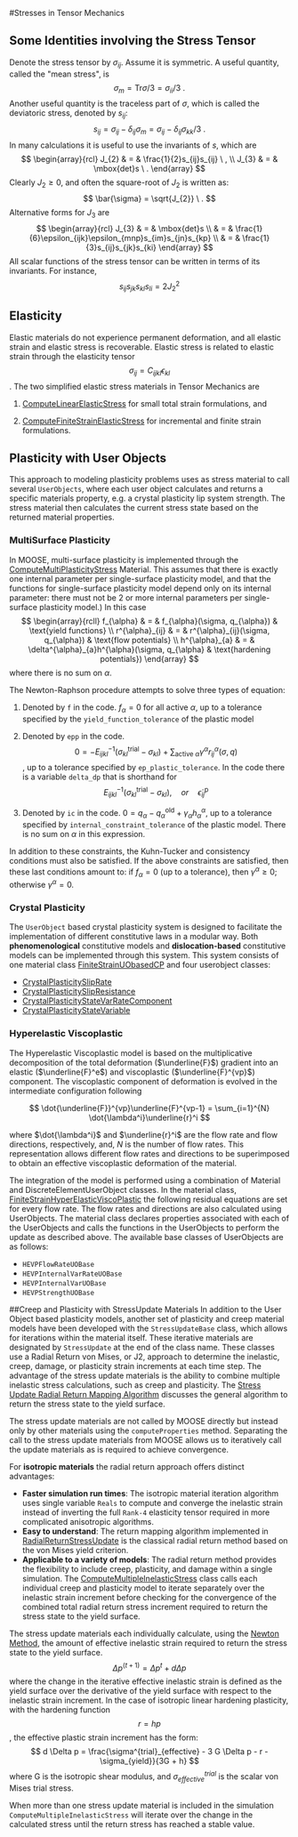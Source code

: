 #Stresses in Tensor Mechanics

## Some Identities involving the Stress Tensor
Denote the stress tensor by $\sigma_{ij}$.  Assume it is symmetric.  A useful quantity, called the "mean stress", is
$$
\sigma_{m} = \mbox{Tr}\sigma/3 = \sigma_{ii}/3 \ .
$$
Another useful quantity is the traceless part of $\sigma$, which is called the deviatoric stress, denoted by $s_{ij}$:
$$
s_{ij} = \sigma_{ij} - \delta_{ij}\sigma_{m} = \sigma_{ij} - \delta_{ij}\sigma_{kk}/3 \ .
$$
In many calculations it is useful to use the invariants of $s$, which are
$$
\begin{array}{rcl}
J_{2} & = & \frac{1}{2}s_{ij}s_{ij} \ , \\
J_{3} & = & \mbox{det}s \ .
\end{array}
$$
Clearly $J_{2} \geq 0$, and
often the square-root of $J_{2}$ is written as:
$$
\bar{\sigma} = \sqrt{J_{2}} \ .
$$
Alternative forms for $J_{3}$ are
$$
\begin{array}{rcl}
J_{3} & = & \mbox{det}s \\
& = & \frac{1}{6}\epsilon_{ijk}\epsilon_{mnp}s_{im}s_{jn}s_{kp} \\
& = & \frac{1}{3}s_{ij}s_{jk}s_{ki}
\end{array}
$$
All scalar functions of the stress tensor can be written in terms of its invariants.  For instance,
$$
s_{ij}s_{jk}s_{kl}s_{li} = 2J_{2}^{2}
$$

## Elasticity
Elastic materials do not experience permanent deformation, and all elastic strain and elastic stress is recoverable.  Elastic stress is related to elastic strain through the elasticity tensor
$$
\sigma_{ij} = C_{ijkl} \epsilon_{kl}
$$.
The two simplified elastic stress materials in Tensor Mechanics are

1. [ComputeLinearElasticStress](/ComputeLinearElasticStress.md) for small total strain formulations, and

2. [ComputeFiniteStrainElasticStress](/ComputeFiniteStrainElasticStress.md) for incremental and finite strain formulations.

## Plasticity with User Objects
This approach to modeling plasticity problems uses as stress material to call several `UserObjects`, where each user object calculates and returns a specific materials property, e.g. a crystal plasticity lip system strength.  The stress material then calculates the current stress state based on the returned material properties.

### MultiSurface Plasticity
In MOOSE, multi-surface plasticity is implemented through the [ComputeMultiPlasticityStress](/ComputeMultiPlasticityStress.md) Material. This assumes that there is exactly one internal parameter per single-surface plasticity model, and that the functions for single-surface plasticity model depend only on its internal parameter: there must not be 2 or more internal parameters per single-surface plasticity model.)  In this case
$$
\begin{array}{rcll}
f_{\alpha} & = & f_{\alpha}(\sigma, q_{\alpha}) & \text{yield functions} \\
r^{\alpha}_{ij} & = & r^{\alpha}_{ij}(\sigma, q_{\alpha}) & \text{flow potentials} \\
h^{\alpha}_{a} & = & \delta^{\alpha}_{a}h^{\alpha}(\sigma, q_{\alpha} & \text{hardening potentials})
\end{array}
$$
where there is no sum on $\alpha$.

The Newton-Raphson procedure attempts to solve three types of equation:

1. Denoted by `f` in the code.  $f_{\alpha} = 0$ for all active $\alpha$, up to a tolerance specified by the `yield_function_tolerance` of the plastic model

2. Denoted by `epp` in the code.  $$0 = -E^{-1}_{ijkl}(\sigma_{kl}^{\mathrm{trial}} - \sigma_{kl}) + \sum_{\mathrm{active}\ \alpha}\gamma^{\alpha}r^{\alpha}_{ij}(\sigma, q)$$, up to a tolerance specified by `ep_plastic_tolerance`.  In the code there is a variable `delta_dp` that is shorthand for  $$E^{-1}_{ijkl}(\sigma_{kl}^{\mathrm{trial}} - \sigma_{kl}), \quad or \quad \dot{\epsilon}^{\mathrm{p}}_{ij}$$

3. Denoted by `ic` in the code.  $0 = q_{\alpha} - q_{\alpha}^{\mathrm{old}} + \gamma_{\alpha}h^{\alpha}_{\alpha}$, up to a tolerance specified by `internal_constraint_tolerance` of the plastic model.  There is no sum on $\alpha$ in this expression.

In addition to these constraints, the Kuhn-Tucker and consistency conditions must also be satisfied.  If the above constraints are satisfied, then these last conditions amount to: if $f_{\alpha}=0$ (up to a tolerance), then $\gamma^{\alpha}\geq 0$; otherwise $\gamma^{\alpha}=0$.

### Crystal Plasticity
The `UserObject` based crystal plasticity system is designed to facilitate the implementation of different constitutive laws in a modular way. Both **phenomenological** constitutive models and **dislocation-based** constitutive models can be implemented through this system. This system consists of one material class [FiniteStrainUObasedCP](/FiniteStrainUObasedCP.md) and four userobject classes:

* [CrystalPlasticitySlipRate](/CrystalPlasticitySlipRateGSS.md)
* [CrystalPlasticitySlipResistance](/CrystalPlasticitySlipResistanceGSS.md)
* [CrystalPlasticityStateVarRateComponent](/CrystalPlasticityStateVarRateComponentGSS.md)
* [CrystalPlasticityStateVariable](/CrystalPlasticityStateVariable.md)

### Hyperelastic Viscoplastic
The Hyperelastic Viscoplastic model is based on the multiplicative decomposition of the total deformation ($\underline{F}$) gradient into an elastic ($\underline{F}^e$) and viscoplastic ($\underline{F}^{vp}$) component. The viscoplastic component of deformation is evolved in the intermediate configuration following

$$
\dot{\underline{F}}^{vp}\underline{F}^{vp-1} = \sum_{i=1}^{N} \dot{\lambda^i}\underline{r}^i
$$

where $\dot{\lambda^i}$ and $\underline{r}^i$ are the flow rate and flow directions, respectively, and, $N$ is the number of flow rates. This representation allows different flow rates and directions to be superimposed to obtain an effective viscoplastic deformation of the material.


The integration of the model is performed using a combination of Material and DiscreteElementUserObject classes.  In the material class, [FiniteStrainHyperElasticViscoPlastic](/FiniteStrainHyperElasticViscoPlastic.md) the following residual equations are set for every flow rate. The flow rates and directions are also calculated using UserObjects. The material class declares properties associated with each of the UserObjects and calls the functions in the UserObjects to perform the update as described above. The available base classes of UserObjects are as follows:

* `HEVPFlowRateUOBase`
* `HEVPInternalVarRateUOBase`
* `HEVPInternalVarUOBase`
* `HEVPStrengthUOBase`


##Creep and Plasticity with StressUpdate Materials
In addition to the User Object based plasticity models, another set of plasticity and creep material models have been developed with the `StressUpdateBase` class, which allows for iterations within the material itself.  These iterative materials are designated by `StressUpdate` at the end of the class name. These classes use a Radial Return von Mises, or J2, approach to determine the inelastic, creep, damage, or plasticity strain increments at each time step.  The advantage of the stress update materials is the ability to combine multiple inelastic stress calculations, such as creep and plasticity. The [Stress Update Radial Return Mapping Algorithm](/RadialReturnStressUpdate.md) discusses the general algorithm to return the stress state to the yield surface.

The stress update materials are not called by MOOSE directly but instead only by other materials using the `computeProperties` method. Separating the call to the stress update materials from MOOSE allows us to iteratively call the update materials as is required to achieve convergence.

For **isotropic materials** the radial return approach offers distinct advantages:

  - **Faster simulation run times**: The isotropic material iteration algorithm uses single variable `Reals` to compute and converge the inelastic strain instead of inverting the full `Rank-4` elasticity tensor required in more complicated anisotropic algorithms.
  - **Easy to understand**: The return mapping algorithm implemented in [RadialReturnStressUpdate](/RadialReturnStressUpdate.md) is the classical radial return method based on the von Mises yield criterion.
  - **Applicable to a variety of models**: The radial return method provides the flexibility to include creep, plasticity, and damage within a single simulation.  The [ComputeMultipleInelasticStress](/ComputeMultipleInelasticStress.md) class calls each individual creep and plasticity model to iterate separately over the inelastic strain increment before checking for the convergence of the combined total radial return stress increment required to return the stress state to the yield surface.


The stress update materials each individually calculate, using the [Newton Method](http://mathworld.wolfram.com/NewtonsMethod.html), the amount of effective inelastic strain required to return the stress state to the yield surface.
$$
\Delta p^{(t+1)} = \Delta p^t + d \Delta p
$$
where the change in the iterative effective inelastic strain is defined as the yield surface over the derivative of the yield surface with respect to the inelastic strain increment. In the case of isotropic linear hardening plasticity, with the hardening function $$ r = hp$$, the effective plastic strain increment has the form:
$$
 d \Delta p = \frac{\sigma^{trial}_{effective} - 3 G \Delta p - r - \sigma_{yield}}{3G + h}
$$
where G is the isotropic shear modulus, and $\sigma^{trial}_{effective}$ is the scalar von Mises trial stress.

When more than one stress update material is included in the simulation `ComputeMultipleInelasticStress` will iterate over the change in the calculated stress until the return stress has reached a stable value.
